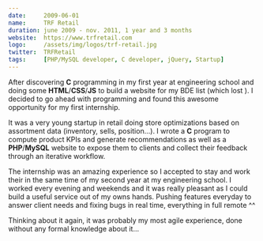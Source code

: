 ```yaml
---
date:     2009-06-01
name:     TRF Retail
duration: june 2009 - nov. 2011, 1 year and 3 months
website:  https://www.trfretail.com
logo:     /assets/img/logos/trf-retail.jpg
twitter:  TRFRetail
tags:     [PHP/MySQL developer, C developer, jQuery, Startup]
---
```


After discovering **C** programming in my first year at engineering school and doing some **HTML**/**CSS**/**JS** to build a website for my BDE list (which lost <i class="far fa-sad-tear"></i>).
I decided to go ahead with programming and found this awesome opportunity for my first internship.

It was a very young startup in retail doing store optimizations based on assortment data (inventory, sells, position...). I wrote a **C** program to
compute product KPIs and generate recommendations as well as a **PHP**/**MySQL** website to expose them to clients and collect their feedback through an iterative workflow.

The internship was an amazing experience so I accepted to stay and work their in the same time of my second year at my engineering school.
I worked every evening and weekends and it was really pleasant as I could build a useful service out of my owns hands.
Pushing features everyday to answer client needs and fixing bugs in real time, everything in full remote ^^

Thinking about it again, it was probably my most agile experience, done without any formal knowledge about it...

